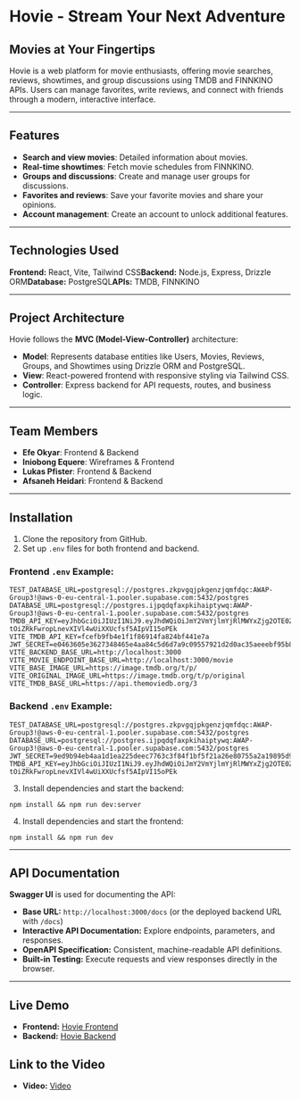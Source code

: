 # Hovie - Stream Your Next Adventure

## Movies at Your Fingertips

Hovie is a web platform for movie enthusiasts, offering movie searches, reviews, showtimes, and group discussions using TMDB and FINNKINO APIs. Users can manage favorites, write reviews, and connect with friends through a modern, interactive interface.

---

## Features

- **Search and view movies**: Detailed information about movies.
- **Real-time showtimes**: Fetch movie schedules from FINNKINO.
- **Groups and discussions**: Create and manage user groups for discussions.
- **Favorites and reviews**: Save your favorite movies and share your opinions.
- **Account management**: Create an account to unlock additional features.

---

## Technologies Used

**Frontend:** React, Vite, Tailwind CSS**Backend:** Node.js, Express, Drizzle ORM**Database:** PostgreSQL**APIs:** TMDB, FINNKINO

---

## Project Architecture

Hovie follows the **MVC (Model-View-Controller)** architecture:

- **Model**: Represents database entities like Users, Movies, Reviews, Groups, and Showtimes using Drizzle ORM and PostgreSQL.
- **View**: React-powered frontend with responsive styling via Tailwind CSS.
- **Controller**: Express backend for API requests, routes, and business logic.

---

## Team Members

- **Efe Okyar**: Frontend & Backend
- **Iniobong Equere**: Wireframes & Frontend
- **Lukas Pfister**: Frontend & Backend
- **Afsaneh Heidari**: Frontend & Backend

---

## Installation

1. Clone the repository from GitHub.
2. Set up `.env` files for both frontend and backend.

### Frontend `.env` Example:

```
TEST_DATABASE_URL=postgresql://postgres.zkpvgqjpkgenzjqmfdqc:AWAP-Group3!@aws-0-eu-central-1.pooler.supabase.com:5432/postgres
DATABASE_URL=postgresql://postgres.ijpqdqfaxpkihaiptywq:AWAP-Group3!@aws-0-eu-central-1.pooler.supabase.com:5432/postgres
TMDB_API_KEY=eyJhbGciOiJIUzI1NiJ9.eyJhdWQiOiJmY2VmYjlmYjRlMWYxZjg2OTE0ZmE4MjRiZjQ0MWU3YSIsIm5iZiI6MTczMTMzOTcyMC4wOTI2MDQ2LCJzdWIiOiI2NzI0ZmQzYjM0NDk0ODFiYWNhOWEwN2EiLCJzY29wZXMiOlsiYXBpX3JlYWQiXSwidmVyc2lvbiI6MX0.-tOiZRkFwropLnevXIVl4wUiXXUcfsf5AIpVI15oPEk
VITE_TMDB_API_KEY=fcefb9fb4e1f1f86914fa824bf441e7a
JWT_SECRET=e0463605e3627348465e4aa84c5d6d7a9c09557921d2d0ac35aeeebf95b8e4a5
VITE_BACKEND_BASE_URL=http://localhost:3000
VITE_MOVIE_ENDPOINT_BASE_URL=http://localhost:3000/movie
VITE_BASE_IMAGE_URL=https://image.tmdb.org/t/p/
VITE_ORIGINAL_IMAGE_URL=https://image.tmdb.org/t/p/original
VITE_TMDB_BASE_URL=https://api.themoviedb.org/3
```

### Backend `.env` Example:

```
TEST_DATABASE_URL=postgresql://postgres.zkpvgqjpkgenzjqmfdqc:AWAP-Group3!@aws-0-eu-central-1.pooler.supabase.com:5432/postgres
DATABASE_URL=postgresql://postgres.ijpqdqfaxpkihaiptywq:AWAP-Group3!@aws-0-eu-central-1.pooler.supabase.com:5432/postgres
JWT_SECRET=9ed9b94eb4aa1d1ea225deec7763c3f84f1bf5f21a26e80755a2a19895d901f4
TMDB_API_KEY=eyJhbGciOiJIUzI1NiJ9.eyJhdWQiOiJmY2VmYjlmYjRlMWYxZjg2OTE0ZmE4MjRiZjQ0MWU3YSIsIm5iZiI6MTczMTMzOTcyMC4wOTI2MDQ2LCJzdWIiOiI2NzI0ZmQzYjM0NDk0ODFiYWNhOWEwN2EiLCJzY29wZXMiOlsiYXBpX3JlYWQiXSwidmVyc2lvbiI6MX0.-tOiZRkFwropLnevXIVl4wUiXXUcfsf5AIpVI15oPEk
```

3. Install dependencies and start the backend:

```
npm install && npm run dev:server
```

4. Install dependencies and start the frontend:

```
npm install && npm run dev
```

---

## API Documentation

**Swagger UI** is used for documenting the API:

- **Base URL:** `http://localhost:3000/docs` (or the deployed backend URL with `/docs`)
- **Interactive API Documentation:** Explore endpoints, parameters, and responses.
- **OpenAPI Specification:** Consistent, machine-readable API definitions.
- **Built-in Testing:** Execute requests and view responses directly in the browser.

---

## Live Demo

- **Frontend:** [Hovie Frontend](https://awapgroup3front.onrender.com/)
- **Backend:** [Hovie Backend](https://awapgroup3.onrender.com/)

## Link to the Video
- **Video:** [Video](https://youtu.be/3uQLG5qtcdU)
